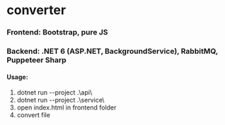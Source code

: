 # converter
<h3>Frontend: Bootstrap, pure JS</h3>
<h3>Backend: .NET 6 (ASP.NET, BackgroundService), RabbitMQ, Puppeteer Sharp</h3>


<h4>Usage:</h4>
<ol>
<li>dotnet run --project .\api\</li>
<li>dotnet run --project .\service\</li>
<li>open index.html in frontend folder</li>
<li>convert file</li>
<ol>
